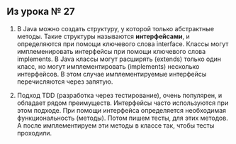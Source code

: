 ## Из урока № 27

1. В Java можно создать структуру, у которой только абстрактные методы.
   Такие структуры называются **интерфейсами**, и определяются при помощи ключевого слова interface.
   Классы могут имплеменировать интерфейсы при помощи ключевого слова implements.
   В Java классы могут расширять (extends) только один класс, но могут имплементировать
   (implements) несколько интерфейсов. В этом случае имплементируемые интерфейсы перечисляются через запятую.

2. Подход TDD (разработка через тестирование), очень популярен, и обладает рядом преимуществ.
   Интерфейсы часто используются при этом подходе. При помощи интерфейса определяется необходимая функциональность (методы).
   Потом пишем тесты, для этих методов. А после имплементируем эти методы в классе так, чтобы тесты проходили. 

